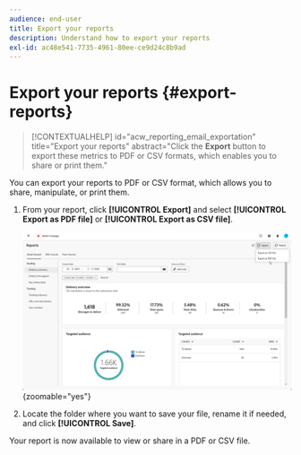 ```yaml
---
audience: end-user
title: Export your reports
description: Understand how to export your reports
exl-id: ac48e541-7735-4961-80ee-ce9d24c8b9ad
---
```

# Export your reports {#export-reports}

>[!CONTEXTUALHELP]
>id="acw_reporting_email_exportation"
>title="Export your reports"
>abstract="Click the **Export** button to export these metrics to PDF or CSV formats, which enables you to share or print them."

You can export your reports to PDF or CSV format, which allows you to share, manipulate, or print them.

1. From your report, click **[!UICONTROL Export]** and select **[!UICONTROL Export as PDF file]** or **[!UICONTROL Export as CSV file]**.

    ![Screenshot showing the export options in the global report interface](assets/global_report_export.png){zoomable="yes"}

1. Locate the folder where you want to save your file, rename it if needed, and click **[!UICONTROL Save]**.

Your report is now available to view or share in a PDF or CSV file.